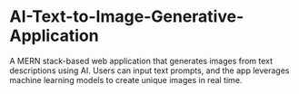 # AI-Text-to-Image-Generative-Application
A MERN stack-based web application that generates images from text descriptions using AI. Users can input text prompts, and the app leverages machine learning models to create unique images in real time.
